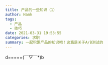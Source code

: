 ```yaml
---
title: 产品的一些知识（1）
author: Hank
tags:
  - 产品
  - 技巧
date: 2021-03-31 19:53:55
categories: 求职
summary: 一起积累产品的知识吧！这篇是关于A/B测试的
---
```


d=====(￣▽￣*)b